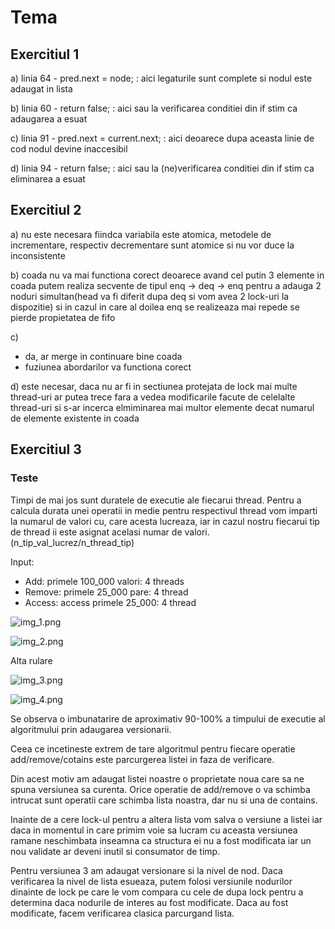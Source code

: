 # Tema

## Exercitiul 1

a) linia 64 - pred.next = node; : aici legaturile sunt complete si nodul este adaugat in lista

b) linia 60 - return false; : aici sau la verificarea conditiei din if stim ca adaugarea a esuat

c) linia 91 - pred.next = current.next; : aici deoarece dupa aceasta linie de cod nodul devine inaccesibil

d) linia 94 - return false; : aici sau la (ne)verificarea conditiei din if stim ca eliminarea a esuat

## Exercitiul 2

a) nu este necesara fiindca variabila este atomica, metodele de incrementare, respectiv decrementare sunt atomice si nu
vor duce la inconsistente

b) coada nu va mai functiona corect deoarece avand cel putin 3 elemente in coada putem realiza secvente de tipul enq ->
deq -> enq pentru a adauga 2 noduri simultan(head va fi diferit dupa deq si vom avea 2 lock-uri la dispozitie) si in
cazul in care al doilea enq se realizeaza mai repede se pierde propietatea de fifo

c)

- da, ar merge in continuare bine coada
- fuziunea abordarilor va functiona corect

d) este necesar, daca nu ar fi in sectiunea protejata de lock mai multe thread-uri ar putea trece fara a vedea
modificarile facute de celelalte thread-uri si s-ar incerca elmiminarea mai multor elemente decat numarul de elemente
existente in coada

## Exercitiul 3

### Teste

Timpi de mai jos sunt duratele de executie ale fiecarui thread. Pentru a calcula durata unei operatii in medie pentru
respectivul thread vom imparti la numarul de valori cu, care acesta lucreaza, iar in cazul nostru fiecarui tip de thread
ii este asignat acelasi numar de valori.(n_tip_val_lucrez/n_thread_tip)

Input:

- Add: primele 100_000 valori: 4 threads
- Remove: primele 25_000 pare: 4 thread
- Access: access primele 25_000: 4 thread

![img_1.png](img_1.png)

![img_2.png](img_2.png)

Alta rulare

![img_3.png](img_3.png)

![img_4.png](img_4.png)

Se observa o imbunatarire de aproximativ 90-100% a timpului de executie al algoritmului prin adaugarea versionarii.

Ceea ce incetineste extrem de tare algoritmul pentru fiecare operatie add/remove/cotains este parcurgerea listei in faza
de verificare.

Din acest motiv am adaugat listei noastre o proprietate noua care sa ne spuna versiunea sa curenta. Orice operatie de
add/remove o va schimba intrucat sunt operatii care schimba lista noastra, dar nu si una de contains.

Inainte de a cere lock-ul pentru a altera lista vom salva o versiune a listei iar daca in momentul in care primim voie
sa lucram cu aceasta versiunea ramane neschimbata inseamna ca structura ei nu a fost modificata iar un nou validate ar
deveni inutil si consumator de timp.

Pentru versiunea 3 am adaugat versionare si la nivel de nod. Daca verificarea la nivel de lista esueaza, putem folosi
versiunile nodurilor dinainte de lock pe care le vom compara cu cele de dupa lock pentru a determina daca nodurile de
interes au fost modificate. Daca au fost modificate, facem verificarea clasica parcurgand lista.